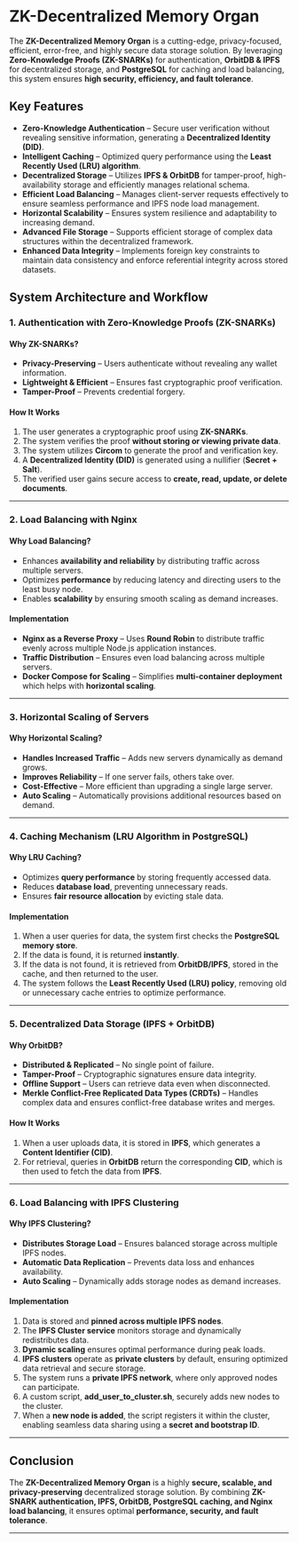 # ZK-Decentralized Memory Organ

The **ZK-Decentralized Memory Organ** is a cutting-edge, privacy-focused, efficient, error-free, and highly secure data storage solution. By leveraging **Zero-Knowledge Proofs (ZK-SNARKs)** for authentication, **OrbitDB & IPFS** for decentralized storage, and **PostgreSQL** for caching and load balancing, this system ensures **high security, efficiency, and fault tolerance**.

## Key Features

- **Zero-Knowledge Authentication** – Secure user verification without revealing sensitive information, generating a **Decentralized Identity (DID)**.
- **Intelligent Caching** – Optimized query performance using the **Least Recently Used (LRU) algorithm**.
- **Decentralized Storage** – Utilizes **IPFS & OrbitDB** for tamper-proof, high-availability storage and efficiently manages relational schema.
- **Efficient Load Balancing** – Manages client-server requests effectively to ensure seamless performance and IPFS node load management.
- **Horizontal Scalability** – Ensures system resilience and adaptability to increasing demand.
- **Advanced File Storage** – Supports efficient storage of complex data structures within the decentralized framework.
- **Enhanced Data Integrity** – Implements foreign key constraints to maintain data consistency and enforce referential integrity across stored datasets.

## System Architecture and Workflow

### 1. Authentication with Zero-Knowledge Proofs (ZK-SNARKs)

#### Why ZK-SNARKs?
- **Privacy-Preserving** – Users authenticate without revealing any wallet information.
- **Lightweight & Efficient** – Ensures fast cryptographic proof verification.
- **Tamper-Proof** – Prevents credential forgery.

#### How It Works
1. The user generates a cryptographic proof using **ZK-SNARKs**.
2. The system verifies the proof **without storing or viewing private data**.
3. The system utilizes **Circom** to generate the proof and verification key.
4. A **Decentralized Identity (DID)** is generated using a nullifier (**Secret + Salt**).
5. The verified user gains secure access to **create, read, update, or delete documents**.

---

### 2. Load Balancing with Nginx

#### Why Load Balancing?
- Enhances **availability and reliability** by distributing traffic across multiple servers.
- Optimizes **performance** by reducing latency and directing users to the least busy node.
- Enables **scalability** by ensuring smooth scaling as demand increases.

#### Implementation
- **Nginx as a Reverse Proxy** – Uses **Round Robin** to distribute traffic evenly across multiple Node.js application instances.
- **Traffic Distribution** – Ensures even load balancing across multiple servers.
- **Docker Compose for Scaling** – Simplifies **multi-container deployment** which helps with **horizontal scaling**.

---

### 3. Horizontal Scaling of Servers

#### Why Horizontal Scaling?
- **Handles Increased Traffic** – Adds new servers dynamically as demand grows.
- **Improves Reliability** – If one server fails, others take over.
- **Cost-Effective** – More efficient than upgrading a single large server.
- **Auto Scaling** – Automatically provisions additional resources based on demand.

---

### 4. Caching Mechanism (LRU Algorithm in PostgreSQL)

#### Why LRU Caching?
- Optimizes **query performance** by storing frequently accessed data.
- Reduces **database load**, preventing unnecessary reads.
- Ensures **fair resource allocation** by evicting stale data.

#### Implementation
1. When a user queries for data, the system first checks the **PostgreSQL memory store**.
2. If the data is found, it is returned **instantly**.
3. If the data is not found, it is retrieved from **OrbitDB/IPFS**, stored in the cache, and then returned to the user.
4. The system follows the **Least Recently Used (LRU) policy**, removing old or unnecessary cache entries to optimize performance.

---

### 5. Decentralized Data Storage (IPFS + OrbitDB)

#### Why OrbitDB?
- **Distributed & Replicated** – No single point of failure.
- **Tamper-Proof** – Cryptographic signatures ensure data integrity.
- **Offline Support** – Users can retrieve data even when disconnected.
- **Merkle Conflict-Free Replicated Data Types (CRDTs)** – Handles complex data and ensures conflict-free database writes and merges.

#### How It Works
1. When a user uploads data, it is stored in **IPFS**, which generates a **Content Identifier (CID)**.
2. For retrieval, queries in **OrbitDB** return the corresponding **CID**, which is then used to fetch the data from **IPFS**.

---

### 6. Load Balancing with IPFS Clustering

#### Why IPFS Clustering?
- **Distributes Storage Load** – Ensures balanced storage across multiple IPFS nodes.
- **Automatic Data Replication** – Prevents data loss and enhances availability.
- **Auto Scaling** – Dynamically adds storage nodes as demand increases.

#### Implementation
1. Data is stored and **pinned across multiple IPFS nodes**.
2. The **IPFS Cluster service** monitors storage and dynamically redistributes data.
3. **Dynamic scaling** ensures optimal performance during peak loads.
4. **IPFS clusters** operate as **private clusters** by default, ensuring optimized data retrieval and secure storage.
5. The system runs a **private IPFS network**, where only approved nodes can participate.
6. A custom script, **add_user_to_cluster.sh**, securely adds new nodes to the cluster.
7. When a **new node is added**, the script registers it within the cluster, enabling seamless data sharing using a **secret and bootstrap ID**.

---

## Conclusion
The **ZK-Decentralized Memory Organ** is a highly **secure, scalable, and privacy-preserving** decentralized storage solution. By combining **ZK-SNARK authentication, IPFS, OrbitDB, PostgreSQL caching, and Nginx load balancing**, it ensures optimal **performance, security, and fault tolerance**.

---
